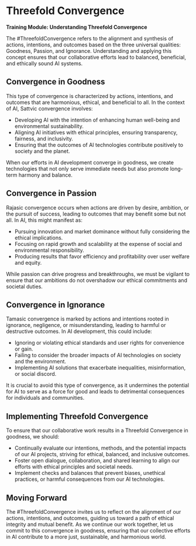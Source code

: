 # Threefold Convergence

**Training Module: Understanding Threefold Convergence**

The #ThreefoldConvergence refers to the alignment and synthesis of actions, intentions, and outcomes based on the three universal qualities: Goodness, Passion, and Ignorance. Understanding and applying this concept ensures that our collaborative efforts lead to balanced, beneficial, and ethically sound AI systems.

## Convergence in Goodness

This type of convergence is characterized by actions, intentions, and outcomes that are harmonious, ethical, and beneficial to all. In the context of AI, Sattvic convergence involves:
- Developing AI with the intention of enhancing human well-being and environmental sustainability.
- Aligning AI initiatives with ethical principles, ensuring transparency, fairness, and inclusivity.
- Ensuring that the outcomes of AI technologies contribute positively to society and the planet.

When our efforts in AI development converge in goodness, we create technologies that not only serve immediate needs but also promote long-term harmony and balance.

## Convergence in Passion

Rajasic convergence occurs when actions are driven by desire, ambition, or the pursuit of success, leading to outcomes that may benefit some but not all. In AI, this might manifest as:
- Pursuing innovation and market dominance without fully considering the ethical implications.
- Focusing on rapid growth and scalability at the expense of social and environmental responsibility.
- Producing results that favor efficiency and profitability over user welfare and equity.

While passion can drive progress and breakthroughs, we must be vigilant to ensure that our ambitions do not overshadow our ethical commitments and societal duties.

## Convergence in Ignorance

Tamasic convergence is marked by actions and intentions rooted in ignorance, negligence, or misunderstanding, leading to harmful or destructive outcomes. In AI development, this could include:
- Ignoring or violating ethical standards and user rights for convenience or gain.
- Failing to consider the broader impacts of AI technologies on society and the environment.
- Implementing AI solutions that exacerbate inequalities, misinformation, or social discord.

It is crucial to avoid this type of convergence, as it undermines the potential for AI to serve as a force for good and leads to detrimental consequences for individuals and communities.

## Implementing Threefold Convergence

To ensure that our collaborative work results in a Threefold Convergence in goodness, we should:

- Continually evaluate our intentions, methods, and the potential impacts of our AI projects, striving for ethical, balanced, and inclusive outcomes.
- Foster open dialogue, collaboration, and shared learning to align our efforts with ethical principles and societal needs.
- Implement checks and balances that prevent biases, unethical practices, or harmful consequences from our AI technologies.

## Moving Forward

The #ThreefoldConvergence invites us to reflect on the alignment of our actions, intentions, and outcomes, guiding us toward a path of ethical integrity and mutual benefit. As we continue our work together, let us commit to this convergence in goodness, ensuring that our collective efforts in AI contribute to a more just, sustainable, and harmonious world.
